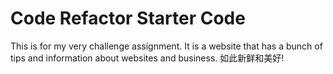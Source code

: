 # Code Refactor Starter Code
This is for my very challenge assignment. It is a website that has a bunch of tips and information about websites and business. 如此新鲜和美好!
